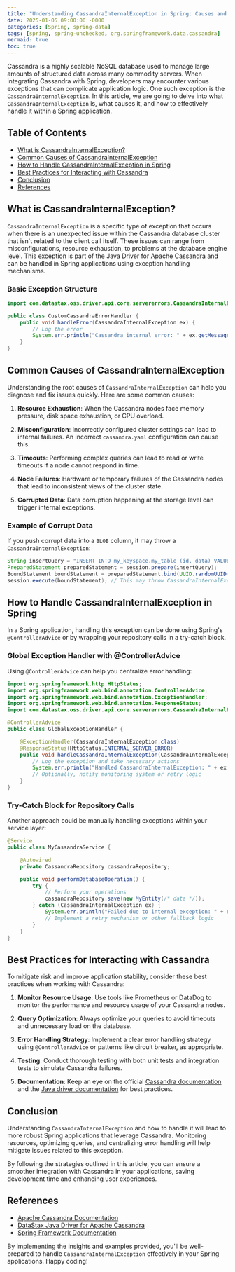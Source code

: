 ```yaml
---
title: "Understanding CassandraInternalException in Spring: Causes and Solutions"
date: 2025-01-05 09:00:00 -0000
categories: [Spring, spring-data]
tags: [spring, spring-unchecked, org.springframework.data.cassandra]
mermaid: true
toc: true
---
```



Cassandra is a highly scalable NoSQL database used to manage large amounts of structured data across many commodity servers. When integrating Cassandra with Spring, developers may encounter various exceptions that can complicate application logic. One such exception is the `CassandraInternalException`. In this article, we are going to delve into what `CassandraInternalException` is, what causes it, and how to effectively handle it within a Spring application.

## Table of Contents
- [What is CassandraInternalException?](#what-is-cassandrainternalexception)
- [Common Causes of CassandraInternalException](#common-causes-of-cassandrainternalexception)
- [How to Handle CassandraInternalException in Spring](#how-to-handle-cassandrainternalexception-in-spring)
- [Best Practices for Interacting with Cassandra](#best-practices-for-interacting-with-cassandra)
- [Conclusion](#conclusion)
- [References](#references)

## What is CassandraInternalException?

`CassandraInternalException` is a specific type of exception that occurs when there is an unexpected issue within the Cassandra database cluster that isn't related to the client call itself. These issues can range from misconfigurations, resource exhaustion, to problems at the database engine level. This exception is part of the Java Driver for Apache Cassandra and can be handled in Spring applications using exception handling mechanisms.

### Basic Exception Structure

```java
import com.datastax.oss.driver.api.core.servererrors.CassandraInternalException;

public class CustomCassandraErrorHandler {
    public void handleError(CassandraInternalException ex) {
        // Log the error
        System.err.println("Cassandra internal error: " + ex.getMessage());
    }
}
```

## Common Causes of CassandraInternalException

Understanding the root causes of `CassandraInternalException` can help you diagnose and fix issues quickly. Here are some common causes:

1. **Resource Exhaustion**: When the Cassandra nodes face memory pressure, disk space exhaustion, or CPU overload.
  
2. **Misconfiguration**: Incorrectly configured cluster settings can lead to internal failures. An incorrect `cassandra.yaml` configuration can cause this.

3. **Timeouts**: Performing complex queries can lead to read or write timeouts if a node cannot respond in time.

4. **Node Failures**: Hardware or temporary failures of the Cassandra nodes that lead to inconsistent views of the cluster state.

5. **Corrupted Data**: Data corruption happening at the storage level can trigger internal exceptions.

### Example of Corrupt Data

If you push corrupt data into a `BLOB` column, it may throw a `CassandraInternalException`:

```java
String insertQuery = "INSERT INTO my_keyspace.my_table (id, data) VALUES (?, ?)";
PreparedStatement preparedStatement = session.prepare(insertQuery);
BoundStatement boundStatement = preparedStatement.bind(UUID.randomUUID(), "corrupted-data");
session.execute(boundStatement); // This may throw CassandraInternalException
```

## How to Handle CassandraInternalException in Spring

In a Spring application, handling this exception can be done using Spring's `@ControllerAdvice` or by wrapping your repository calls in a try-catch block.

### Global Exception Handler with @ControllerAdvice

Using `@ControllerAdvice` can help you centralize error handling:

```java
import org.springframework.http.HttpStatus;
import org.springframework.web.bind.annotation.ControllerAdvice;
import org.springframework.web.bind.annotation.ExceptionHandler;
import org.springframework.web.bind.annotation.ResponseStatus;
import com.datastax.oss.driver.api.core.servererrors.CassandraInternalException;

@ControllerAdvice
public class GlobalExceptionHandler {

    @ExceptionHandler(CassandraInternalException.class)
    @ResponseStatus(HttpStatus.INTERNAL_SERVER_ERROR)
    public void handleCassandraInternalException(CassandraInternalException ex) {
        // Log the exception and take necessary actions
        System.err.println("Handled CassandraInternalException: " + ex.getMessage());
        // Optionally, notify monitoring system or retry logic
    }
}
```

### Try-Catch Block for Repository Calls

Another approach could be manually handling exceptions within your service layer:

```java
@Service
public class MyCassandraService {

    @Autowired
    private CassandraRepository cassandraRepository;

    public void performDatabaseOperation() {
        try {
            // Perform your operations
            cassandraRepository.save(new MyEntity(/* data */));
        } catch (CassandraInternalException ex) {
            System.err.println("Failed due to internal exception: " + ex.getMessage());
            // Implement a retry mechanism or other fallback logic
        }
    }
}
```

## Best Practices for Interacting with Cassandra

To mitigate risk and improve application stability, consider these best practices when working with Cassandra:

1. **Monitor Resource Usage**: Use tools like Prometheus or DataDog to monitor the performance and resource usage of your Cassandra nodes.

2. **Query Optimization**: Always optimize your queries to avoid timeouts and unnecessary load on the database.

3. **Error Handling Strategy**: Implement a clear error handling strategy using `@ControllerAdvice` or patterns like circuit breaker, as appropriate.

4. **Testing**: Conduct thorough testing with both unit tests and integration tests to simulate Cassandra failures.

5. **Documentation**: Keep an eye on the official [Cassandra documentation](https://cassandra.apache.org/doc/latest/) and the [Java driver documentation](https://docs.datastax.com/en/developer/java-driver/latest/) for best practices.

## Conclusion

Understanding `CassandraInternalException` and how to handle it will lead to more robust Spring applications that leverage Cassandra. Monitoring resources, optimizing queries, and centralizing error handling will help mitigate issues related to this exception.

By following the strategies outlined in this article, you can ensure a smoother integration with Cassandra in your applications, saving development time and enhancing user experiences.

## References
- [Apache Cassandra Documentation](https://cassandra.apache.org/doc/latest/)
- [DataStax Java Driver for Apache Cassandra](https://docs.datastax.com/en/developer/java-driver/latest/)
- [Spring Framework Documentation](https://spring.io/projects/spring-framework) 

By implementing the insights and examples provided, you'll be well-prepared to handle `CassandraInternalException` effectively in your Spring applications. Happy coding!
